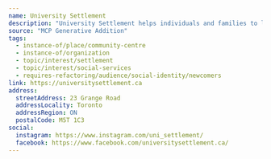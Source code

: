 ```yaml
---
name: University Settlement
description: "University Settlement helps individuals and families to learn and grow by engaging them in social, cultural, recreational and educational opportunities. Founded in 1910, University Settlement is committed to enhancing the quality of life of the people in the diverse communities we serve."
source: "MCP Generative Addition"
tags:
  - instance-of/place/community-centre
  - instance-of/organization
  - topic/interest/settlement
  - topic/interest/social-services
  - requires-refactoring/audience/social-identity/newcomers
link: https://universitysettlement.ca
address:
  streetAddress: 23 Grange Road
  addressLocality: Toronto
  addressRegion: ON
  postalCode: M5T 1C3
social:
  instagram: https://www.instagram.com/uni_settlement/
  facebook: https://www.facebook.com/universitysettlement.ca/
---
```

